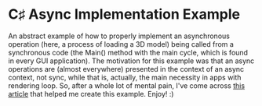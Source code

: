 # C♯ Async Implementation Example
An abstract example of how to properly implement an asynchronous operation (here, a process of loading a 3D model) being called from a synchronous code (the Main() method with the main cycle, which is found in every GUI application). The motivation for this example was that an async operations are (almost everywhere) presented in the context of an async context, not sync, while that is, actually, the main necessity in apps with rendering loop. So, after a whole lot of mental pain, I've come across [this article](http://www.stevevermeulen.com/index.php/2017/09/using-async-await-in-unity3d-2017/) that helped me create this example. Enjoy! :)
